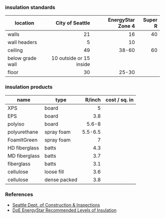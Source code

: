 
### insulation standards

| location | City of Seattle | EnergyStar Zone 4 | Super R |
| -------- | -------: | --------: | --------: |
| walls    | 21      | 16    | 40 |  |
| wall headers       | 5     | 10 |  |
| ceiling  | 49      | 38-60 | 60 |  |
| below grade wall | 10 outside or 15 inside | |
| floor    | 30      | 25-30 |   |

### insulation products

| name | type  | R/inch  | cost / sq. in
| ---- | ------- | --------: | --------: |
| XPS  | board | 5 | 
| EPS  | board | 3.8
| polyiso | board | 5.6-8
| polyurethane | spray foam | 5.5-6.5
| FoamItGreen | spray foam | 7
| HD fiberglass | batts | 4.3
| MD fiberglass | batts | 3.7
| fiberglass    | batts | 3.1
| cellulose    | loose fill | 3.6
| cellulose  | dense packed | 3.8

### References

* [Seattle Dept. of Construction & Inspections](http://www.seattle.gov/dpd/codesrules/codes/energy/overview/)
* [DoE EnergyStar Recommended Levels of Insulation](https://www.energystar.gov/index.cfm?c=home_sealing.hm_improvement_insulation_table)
